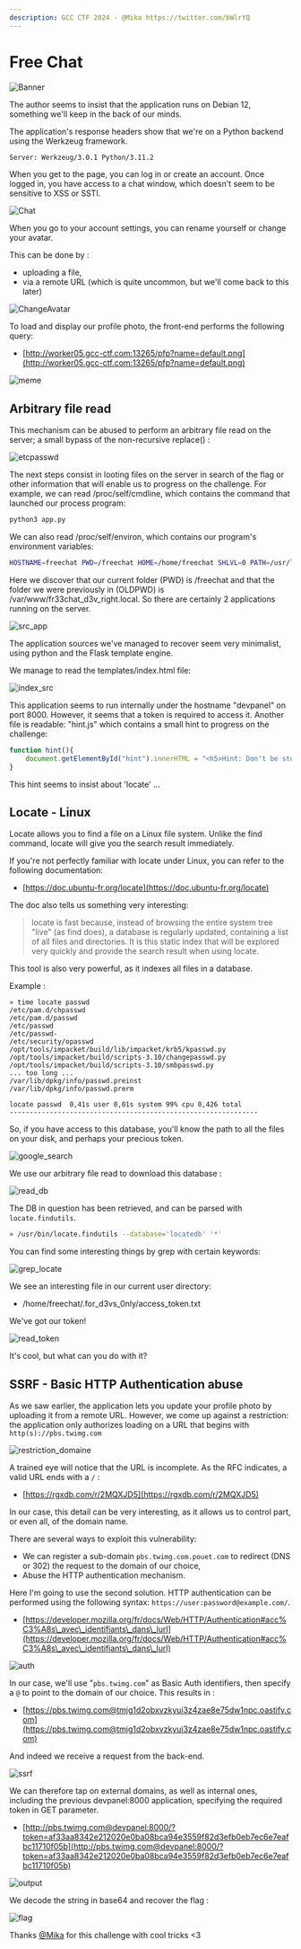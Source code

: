 ```yaml
---
description: GCC CTF 2024 - @Mika https://twitter.com/bWlrYQ
---
```


# Free Chat

![Banner](images/banner.png)

The author seems to insist that the application runs on Debian 12, something we'll keep in the back of our minds.

The application's response headers show that we're on a Python backend using the Werkzeug framework.

```bash
Server: Werkzeug/3.0.1 Python/3.11.2
```

When you get to the page, you can log in or create an account. Once logged in, you have access to a chat window, which doesn't seem to be sensitive to XSS or SSTI.

![Chat](images/chat.png)

When you go to your account settings, you can rename yourself or change your avatar.

This can be done by : 

* uploading a file,
* via a remote URL (which is quite uncommon, but we'll come back to this later)

![ChangeAvatar](images/change_avatar.png)

To load and display our profile photo, the front-end performs the following query:

* [http://worker05.gcc-ctf.com:13265/pfp?name=default.png](http://worker05.gcc-ctf.com:13265/pfp?name=default.png)

![meme](images/meme.png)

## Arbitrary file read

This mechanism can be abused to perform an arbitrary file read on the server; a small bypass of the non-recursive replace() :

![etcpasswd](images/etc_passwd.png)

The next steps consist in looting files on the server in search of the flag or other information that will enable us to progress on the challenge. For example, we can read /proc/self/cmdline, which contains the command that launched our process program:

```bash
python3 app.py
```

We can also read /proc/self/environ, which contains our program's environment variables:

```bash
HOSTNAME=freechat PWD=/freechat HOME=/home/freechat SHLVL=0 PATH=/usr/local/sbin:/usr/local/bin:/usr/sbin:/usr/bin:/sbin:/bin OLDPWD=/var/www/fr33chat_d3v_right.local _=/usr/bin/python3
```

Here we discover that our current folder (PWD) is /freechat and that the folder we were previously in (OLDPWD) is /var/www/fr33chat_d3v_right.local. So there are certainly 2 applications running on the server.

![src_app](images/src_app.png)

The application sources we've managed to recover seem very minimalist, using python and the Flask template engine. 

We manage to read the templates/index.html file:

![index_src](images/index_src.png)

This application seems to run internally under the hostname "devpanel" on port 8000. However, it seems that a token is required to access it. Another file is readable: "hint.js" which contains a small hint to progress on the challenge:

```javascript
function hint(){
    document.getElementById("hint").innerHTML = "<h5>Hint: Don't be stupid admin, if you've lost the <b>token</b> you can still <b>locate</b> it. Just think!</h5>"
}
```

This hint seems to insist about 'locate' ...

## Locate - Linux

Locate allows you to find a file on a Linux file system. Unlike the find command, locate will give you the search result immediately. 

If you're not perfectly familiar with locate under Linux, you can refer to the following documentation:

* [https://doc.ubuntu-fr.org/locate](https://doc.ubuntu-fr.org/locate)

The doc also tells us something very interesting:

> locate is fast because, instead of browsing the entire system tree "live" (as find does), a database is regularly updated, containing a list of all files and directories. It is this static index that will be explored very quickly and provide the search result when using locate.

This tool is also very powerful, as it indexes all files in a database.

Example :

```
» time locate passwd 
/etc/pam.d/chpasswd
/etc/pam.d/passwd
/etc/passwd
/etc/passwd-
/etc/security/opasswd
/opt/tools/impacket/build/lib/impacket/krb5/kpasswd.py
/opt/tools/impacket/build/scripts-3.10/changepasswd.py
/opt/tools/impacket/build/scripts-3.10/smbpasswd.py
... too long ...
/var/lib/dpkg/info/passwd.preinst
/var/lib/dpkg/info/passwd.prerm

locate passwd  0,41s user 0,01s system 99% cpu 0,426 total
--------------------------------------------------------------
``` 

So, if you have access to this database, you'll know the path to all the files on your disk, and perhaps your precious token.

![google_search](images/google_search.png)

We use our arbitrary file read to download this database :

![read_db](images/read_db.png)

The DB in question has been retrieved, and can be parsed with `locate.findutils`.

```bash
» /usr/bin/locate.findutils --database='locatedb' '*'
```

You can find some interesting things by grep with certain keywords:

![grep_locate](images/grep_locate.png)

We see an interesting file in our current user directory:

- /home/freechat/.for_d3vs_0nly/access_token.txt

We've got our token!

![read_token](images/read_token.png)

It's cool, but what can you do with it?

## SSRF - Basic HTTP Authentication abuse

As we saw earlier, the application lets you update your profile photo by uploading it from a remote URL. However, we come up against a restriction: the application only authorizes loading on a URL that begins with `http(s)://pbs.twimg.com`

![restriction_domaine](images/restriction_domaine.png)

A trained eye will notice that the URL is incomplete. As the RFC indicates, a valid URL ends with a `/` :

* [https://rgxdb.com/r/2MQXJD5](https://rgxdb.com/r/2MQXJD5)

In our case, this detail can be very interesting, as it allows us to control part, or even all, of the domain name.

There are several ways to exploit this vulnerability:

* We can register a sub-domain `pbs.twimg.com.pouet.com` to redirect (DNS or 302) the request to the domain of our choice,
* Abuse the HTTP authentication mechanism.

Here I'm going to use the second solution. HTTP authentication can be performed using the following syntax: `https://user:password@example.com/`.

* [https://developer.mozilla.org/fr/docs/Web/HTTP/Authentication#acc%C3%A8s\_avec\_identifiants\_dans\_lurl](https://developer.mozilla.org/fr/docs/Web/HTTP/Authentication#acc%C3%A8s\_avec\_identifiants\_dans\_lurl)

![auth](images/auth.png)

In our case, we'll use "`pbs.twimg.com`" as Basic Auth identifiers, then specify a `@` to point to the domain of our choice. This results in :

* [https://pbs.twimg.com@tmjg1d2obxvzkyui3z4zae8e75dw1npc.oastify.com](https://pbs.twimg.com@tmjg1d2obxvzkyui3z4zae8e75dw1npc.oastify.com)

And indeed we receive a request from the back-end.

![ssrf](images/ssrf.png)

We can therefore tap on external domains, as well as internal ones, including the previous devpanel:8000 application, specifying the required token in GET parameter.

* [http://pbs.twimg.com@devpanel:8000/?token=af33aa8342e212020e0ba08bca94e3559f82d3efb0eb7ec6e7eafbc11710f05b](http://pbs.twimg.com@devpanel:8000/?token=af33aa8342e212020e0ba08bca94e3559f82d3efb0eb7ec6e7eafbc11710f05b)

![output](images/output.png)

We decode the string in base64 and recover the flag :

![flag](images/flag.png)

Thanks [@Mika](https://twitter.com/bWlrYQ) for this challenge with cool tricks <3
